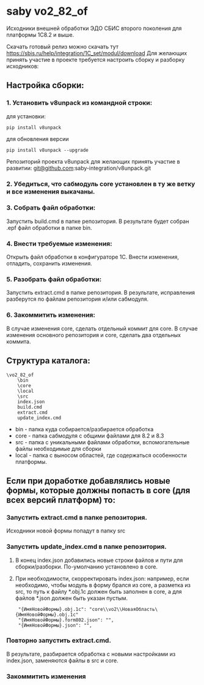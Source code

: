 # saby vo2_82_of
Исходники внешней обработки ЭДО СБИС второго поколения для платформы 1С8.2 и выше.

Скачать готовый релиз можно скачать тут https://sbis.ru/help/integration/1C_set/modul/download
Для желающих принять участие в проекте требуется настроить сборку и разборку исходников:


## Настройка сборки:
### 1. Установить v8unpack из командной строки:
для установки:

    pip install v8unpack
    
для обновления версии
    
    pip install v8unpack --upgrade 
   
Репозиторий проекта v8unpack для желающих принять участие в развитии: git@github.com:saby-integration/v8unpack.git
### 2. Убедиться, что сабмодуль core установлен в ту же ветку и все изменения выкачаны.
### 3. Собрать файл обработки:
Запустить build.cmd в папке репозитория. В результате будет собран .epf файл обработки в папке bin.
### 4. Внести требуемые изменения:
Открыть файл обработки в конфигураторе 1С.
Внести изменения, отладить, сохранить изменения.
### 5. Разобрать файл обработки:
Запустить extract.cmd в папке репозитория. В результате, исправления разберутся по файлам репозитория и/или сабмодуля.
### 6. Закоммитить изменения:
В случае изменения core, сделать отдельный коммит для core.
В случае изменения основного репозитория и core, сделать два отдельных коммита.

## Структура каталога:

    \vo2_82_of
        \bin
        \core
        \local
        \src
        index.json
        build.cmd
        extract.cmd
        update_index.cmd
	
* bin - папка куда собирается/разбирается обработка
* core - папка сабмодуля с общими файлами для 8.2 и 8.3
* src - папка с уникальными файлами обработки, вспомогательные файлы необходимые для сборки
* local - папка с выносом областей, где содержаться особенности платформы.


## Если при доработке добавлялись новые формы, которые должны попасть в core (для всех версий платформ) то: 
### Запустить extract.cmd в папке репозитория.
Исходники новой формы попадут в папку src
### Запустить update_index.cmd в папке репозитория.
1. В конец index.json добавились новые строки файлов и пути для сборки/разборки. По-умолчанию установлено в core.
2. При необходимости, скорректировать index.json: например, если необходимо, чтобы модуль в форму брался из core, а разметка из src,
то путь к файлу *.obj.1c должен быть заполнен в core, а для файлов *.json должен быть указан пустым.
    
        "{ИмяНовойФормы}.obj.1c": "core\\vo2\\НоваяОбласть\{ИмяНовойФормы}.obj.1c"
        "{ИмяНовойФормы}.form802.json": "",
        "{ИмяНовойФормы}.json": "",

### Повторно запустить extract.cmd.
В результате, разбирается обработка с новыми настройками из index.json, заменяются файлы в src и core.
### Закоммитить изменения